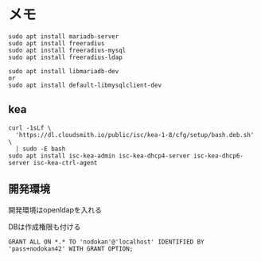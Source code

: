 # メモ

```
sudo apt install mariadb-server
sudo apt install freeradius
sudo apt install freeradius-mysql
sudo apt install freeradius-ldap
```
```
sudo apt install libmariadb-dev
or
sudo apt install default-libmysqlclient-dev
```

## kea
```
curl -1sLf \
  'https://dl.cloudsmith.io/public/isc/kea-1-8/cfg/setup/bash.deb.sh' \
  | sudo -E bash
sudo apt install isc-kea-admin isc-kea-dhcp4-server isc-kea-dhcp6-server isc-kea-ctrl-agent
```

## 開発環境

開発環境はopenldapを入れる


DBは作成権限も付ける

```
GRANT ALL ON *.* TO 'nodokan'@'localhost' IDENTIFIED BY 'pass+nodokan42' WITH GRANT OPTION;
```
